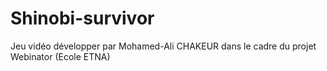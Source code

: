 # Shinobi-survivor
Jeu vidéo développer par Mohamed-Ali CHAKEUR dans le cadre du projet Webinator (Ecole ETNA)
